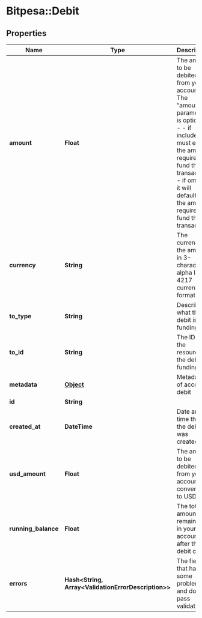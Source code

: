 # Bitpesa::Debit

## Properties
Name | Type | Description | Notes
------------ | ------------- | ------------- | -------------
**amount** | **Float** | The amount to be debited from your account.  The “amount” parameter is optional - - if included, it must equal the amount required to fund the transaction. - if omitted, it will default to the amount required to fund the transaction.  | [optional] 
**currency** | **String** | The currency of the amount in 3-character alpha ISO 4217 currency format | 
**to_type** | **String** | Describes what the debit is funding | 
**to_id** | **String** | The ID of the resource the debit is funding | 
**metadata** | [**Object**](.md) | Metadata of account debit | [optional] 
**id** | **String** |  | [optional] 
**created_at** | **DateTime** | Date and time that the debit was created | [optional] 
**usd_amount** | **Float** | The amount to be debited from your account converted to USD  | [optional] 
**running_balance** | **Float** | The total amount remaining in your account after the debit call  | [optional] 
**errors** | **Hash&lt;String, Array&lt;ValidationErrorDescription&gt;&gt;** | The fields that have some problems and don&#39;t pass validation | [optional] 


